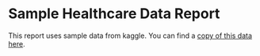 # Sample Healthcare Data Report

This report uses sample data from kaggle. You can find a [copy of this data here](https://www.kaggle.com/datasets/prasad22/healthcare-dataset/data).
